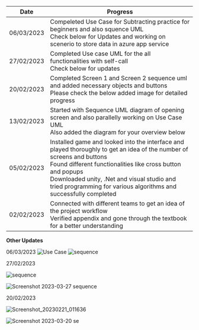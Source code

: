 | Date  | Progress |
| ------------- | ------------- |
| 06/03/2023 | Compeleted Use Case for Subtracting practice for beginners and also squence UML <br> Check below for Updates and working on scenerio to store data in azure app service|
| 27/02/2023 |  Completed Use case UML for the all functionalities with self-call <br> Check below for updates  |
| 20/02/2023  |  	Completed Screen 1 and Screen 2 sequence uml and added necessary objects and buttons <br> Please check the below added image for detailed progress |
| 13/02/2023  | Started with Sequence UML diagram of opening screen and also parallelly working on Use Case UML <br> Also added the diagram for your overview below|
| 05/02/2023  | Installed game and looked into the interface and played thoroughly to get an idea of the number of screens and buttons<br>Found different functionalities like cross button and popups<br>Downloaded unity, .Net and visual studio and tried programming for various algorithms and successfully completed|
| 02/02/2023 | Connected with different teams to get an idea of the project workflow<br>Verified appendix and gone through the textbook for a better understanding|


<b> Other Updates</b>

06/03/2023
![Use Case](https://user-images.githubusercontent.com/127143699/223217441-01f28c6b-f0bc-4634-9cff-5434369e8092.png)
![sequence](https://user-images.githubusercontent.com/127143699/223217599-6cd32ea5-3ab3-42a1-b26f-7852c8897888.png)

 27/02/2023

![sequence](https://user-images.githubusercontent.com/127143699/223319848-08f3e8c4-fcb2-4787-b854-d93b99422065.png)

![Screenshot 2023-03-27 sequence](https://user-images.githubusercontent.com/127143699/223324469-dd882c45-cc9a-4def-b385-0a9610763dbe.png)

 20/02/2023

![Screenshot_20230221_011636](https://user-images.githubusercontent.com/127143699/223324872-37d49b9b-804e-44af-97f6-5b910f9cbf38.png)




![Screenshot 2023-03-20 se](https://user-images.githubusercontent.com/127143699/223325272-d60ab553-4850-4239-a254-74501365c78a.png)

